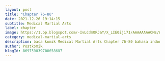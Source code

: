 ```yaml
---
layout: post 
title: "Chapter 76-80"
date: 2021-12-26 19:14:15
subtitle: Medical Martial Arts
label: chapter
image: https://1.bp.blogspot.com/-IvLCdmORJaY/X_LIE0iji7I/AAAAAAAAOMs/my-ksfNuVoMy9gdwIt18iT8_Bjpc32ldwCLcBGAsYHQ/s72-c/cover-Medical-Martial-Arts.jpg
category: medical-martial-arts
description: baca komik Medical Martial Arts Chapter 76-80 bahasa indonesia 
author: Postkomik
blogId: 869750039700658687
---
```

